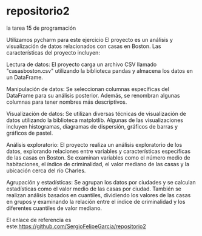 # repositorio2
la tarea 15 de programación

Utilizamos pycharm para este ejercicio
El proyecto es un análisis y visualización de datos relacionados con casas en Boston. Las características del proyecto incluyen:

Lectura de datos: El proyecto carga un archivo CSV llamado "casasboston.csv" utilizando la biblioteca pandas y almacena los datos en un DataFrame.

Manipulación de datos: Se seleccionan columnas específicas del DataFrame para su análisis posterior. Además, se renombran algunas columnas para tener nombres más descriptivos.

Visualización de datos: Se utilizan diversas técnicas de visualización de datos utilizando la biblioteca matplotlib. Algunas de las visualizaciones incluyen histogramas, diagramas de dispersión, gráficos de barras y gráficos de pastel.

Análisis exploratorio: El proyecto realiza un análisis exploratorio de los datos, explorando relaciones entre variables y características específicas de las casas en Boston. Se examinan variables como el número medio de habitaciones, el índice de criminalidad, el valor mediano de las casas y la ubicación cerca del río Charles.

Agrupación y estadísticas: Se agrupan los datos por ciudades y se calculan estadísticas como el valor medio de las casas por ciudad. También se realizan análisis basados en cuantiles, dividiendo los valores de las casas en grupos y examinando la relación entre el índice de criminalidad y los diferentes cuantiles de valor mediano.

El enlace de referencia es este:https://github.com/SergioFelipeGarcia/repositorio2

